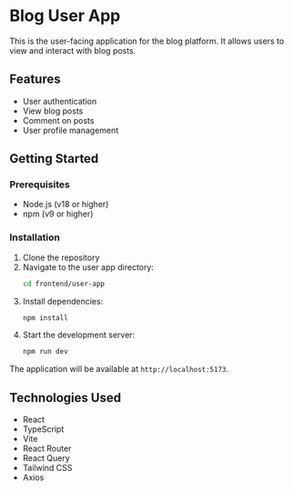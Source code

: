 # Blog User App

This is the user-facing application for the blog platform. It allows users to view and interact with blog posts.

## Features

- User authentication
- View blog posts
- Comment on posts
- User profile management

## Getting Started

### Prerequisites

- Node.js (v18 or higher)
- npm (v9 or higher)

### Installation

1. Clone the repository
2. Navigate to the user app directory:
   ```bash
   cd frontend/user-app
   ```
3. Install dependencies:
   ```bash
   npm install
   ```
4. Start the development server:
   ```bash
   npm run dev
   ```

The application will be available at `http://localhost:5173`.

## Technologies Used

- React
- TypeScript
- Vite
- React Router
- React Query
- Tailwind CSS
- Axios
